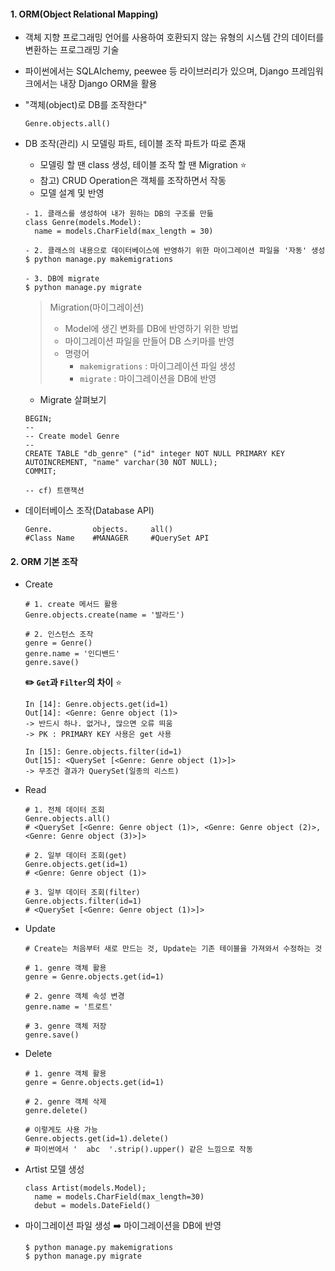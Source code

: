 #### 1. ORM(Object Relational Mapping)

- 객체 지향 프로그래밍 언어를 사용하여 호환되지 않는 유형의 시스템 간의 데이터를 변환하는 프로그래밍 기술

- 파이썬에서는 SQLAIchemy, peewee 등 라이브러리가 있으며, Django 프레임워크에서는 내장 Django ORM을 활용

- "객체(object)로 DB를 조작한다"

  ```
  Genre.objects.all()
  ```

- DB 조작(관리) 시 모델링 파트, 테이블 조작 파트가 따로 존재

  - 모델링 할 땐 class 생성, 테이블 조작 할 땐 Migration ⭐️
  - 참고) CRUD Operation은 객체를 조작하면서 작동
  - 모델 설계 및 반영

  ```
  - 1. 클래스를 생성하여 내가 원하는 DB의 구조를 만듦
  class Genre(models.Model):
  	name = models.CharField(max_length = 30)
  	
  - 2. 클래스의 내용으로 데이터베이스에 반영하기 위한 마이그레이션 파일을 '자동' 생성
  $ python manage.py makemigrations
  
  - 3. DB에 migrate
  $ python manage.py migrate
  ```

  > Migration(마이그레이션)
  >
  > - Model에 생긴 변화를 DB에 반영하기 위한 방법
  > - 마이그레이션 파일을 만들어 DB 스키마를 반영
  > - 명령어
  >   - `makemigrations` : 마이그레이션 파일 생성
  >   - `migrate` : 마이그레이션을 DB에 반영

  - Migrate 살펴보기

  ```
  BEGIN;
  --
  -- Create model Genre
  -- 
  CREATE TABLE "db_genre" ("id" integer NOT NULL PRIMARY KEY AUTOINCREMENT, "name" varchar(30 NOT NULL);
  COMMIT;
  
  -- cf) 트랜잭션
  ```

- 데이터베이스 조작(Database API)

  ```
  Genre.         objects.     all()
  #Class Name    #MANAGER     #QuerySet API
  ```

#### 2. ORM 기본 조작

- Create

  ```
  # 1. create 메서드 활용
  Genre.objects.create(name = '발라드')
  
  # 2. 인스턴스 조작
  genre = Genre()
  genre.name = '인디밴드'
  genre.save()
  ```

  **✏️ `Get`과 `Filter`의 차이** ⭐️

  ```
  In [14]: Genre.objects.get(id=1)
  Out[14]: <Genre: Genre object (1)>
  -> 반드시 하나. 없거나, 많으면 오류 띄움
  -> PK : PRIMARY KEY 사용은 get 사용
  
  In [15]: Genre.objects.filter(id=1)
  Out[15]: <QuerySet [<Genre: Genre object (1)>]>
  -> 무조건 결과가 QuerySet(일종의 리스트)
  ```

- Read

  ```
  # 1. 전체 데이터 조회
  Genre.objects.all()
  # <QuerySet [<Genre: Genre object (1)>, <Genre: Genre object (2)>, <Genre: Genre object (3)>]>
  
  # 2. 일부 데이터 조회(get)
  Genre.objects.get(id=1)
  # <Genre: Genre object (1)>
  
  # 3. 일부 데이터 조회(filter)
  Genre.objects.filter(id=1)
  # <QuerySet [<Genre: Genre object (1)>]>
  ```

- Update

  ```
  # Create는 처음부터 새로 만드는 것, Update는 기존 테이블을 가져와서 수정하는 것
  
  # 1. genre 객체 활용
  genre = Genre.objects.get(id=1)
  
  # 2. genre 객체 속성 변경
  genre.name = '트로트'
  
  # 3. genre 객체 저장
  genre.save()
  ```

- Delete

  ```
  # 1. genre 객체 활용
  genre = Genre.objects.get(id=1)
  
  # 2. genre 객체 삭제
  genre.delete()
  
  # 이렇게도 사용 가능
  Genre.objects.get(id=1).delete()
  # 파이썬에서 '  abc  '.strip().upper() 같은 느낌으로 작동
  ```

- Artist 모델 생성

  ```
  class Artist(models.Model);
  	name = models.CharField(max_length=30)
    debut = models.DateField()
  ```

- 마이그레이션 파일 생성 ➡️ 마이그레이션을 DB에 반영

  ```
  $ python manage.py makemigrations
  $ python manage.py migrate
  ```
